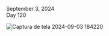 September 3, 2024<br>
Day 120<br>

![Captura de tela 2024-09-03 184220](https://github.com/user-attachments/assets/04c4e93f-2b77-44a6-8a14-ce57a0a48191)
